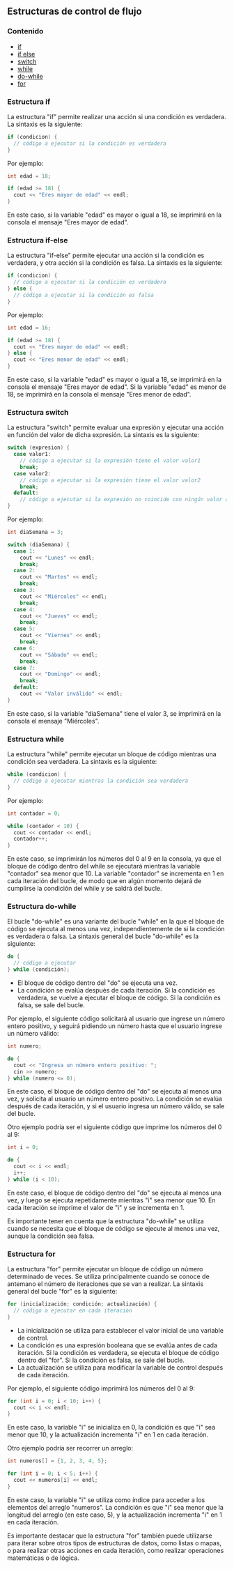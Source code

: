 ## Estructuras de control de flujo

### Contenido
- [if](#estructura-if)
- [if else](#estructura-if-else)
- [switch](#estructura-switch)
- [while](#estructura-while)
- [do-while](#estructura-do-while)
- [for](#estructura-for)

### Estructura if
La estructura "if" permite realizar una acción si una condición es verdadera. La sintaxis es la siguiente:

```c++
if (condicion) {
  // código a ejecutar si la condición es verdadera
}
```

Por ejemplo:

```c++
int edad = 18;

if (edad >= 18) {
  cout << "Eres mayor de edad" << endl;
}
```

En este caso, si la variable "edad" es mayor o igual a 18, se imprimirá en la consola el mensaje "Eres mayor de edad".

### Estructura if-else
La estructura "if-else" permite ejecutar una acción si la condición es verdadera, y otra acción si la condición es falsa. La sintaxis es la siguiente:

```c++
if (condicion) {
  // código a ejecutar si la condición es verdadera
} else {
  // código a ejecutar si la condición es falsa
}
```

Por ejemplo:

```c++
int edad = 16;

if (edad >= 18) {
  cout << "Eres mayor de edad" << endl;
} else {
  cout << "Eres menor de edad" << endl;
}
```

En este caso, si la variable "edad" es mayor o igual a 18, se imprimirá en la consola el mensaje "Eres mayor de edad". Si la variable "edad" es menor de 18, se imprimirá en la consola el mensaje "Eres menor de edad".

### Estructura switch
La estructura "switch" permite evaluar una expresión y ejecutar una acción en función del valor de dicha expresión. La sintaxis es la siguiente:

```c++
switch (expresion) {
  case valor1:
    // código a ejecutar si la expresión tiene el valor valor1
    break;
  case valor2:
    // código a ejecutar si la expresión tiene el valor valor2
    break;
  default:
    // código a ejecutar si la expresión no coincide con ningún valor anterior
}
```

Por ejemplo:

```c++
int diaSemana = 3;

switch (diaSemana) {
  case 1:
    cout << "Lunes" << endl;
    break;
  case 2:
    cout << "Martes" << endl;
    break;
  case 3:
    cout << "Miércoles" << endl;
    break;
  case 4:
    cout << "Jueves" << endl;
    break;
  case 5:
    cout << "Viernes" << endl;
    break;
  case 6:
    cout << "Sábado" << endl;
    break;
  case 7:
    cout << "Domingo" << endl;
    break;
  default:
    cout << "Valor inválido" << endl;
}
```

En este caso, si la variable "diaSemana" tiene el valor 3, se imprimirá en la consola el mensaje "Miércoles".

### Estructura while
La estructura "while" permite ejecutar un bloque de código mientras una condición sea verdadera. La sintaxis es la siguiente:

```c++
while (condicion) {
  // código a ejecutar mientras la condición sea verdadera
}
```

Por ejemplo:

```c++
int contador = 0;

while (contador < 10) {
  cout << contador << endl;
  contador++;
}
```

En este caso, se imprimirán los números del 0 al 9 en la consola, ya que el bloque de código dentro del while se ejecutará mientras la variable "contador" sea menor que 10. La variable "contador" se incrementa en 1 en cada iteración del bucle, de modo que en algún momento dejará de cumplirse la condición del while y se saldrá del bucle.

### Estructura do-while
El bucle "do-while" es una variante del bucle "while" en la que el bloque de código se ejecuta al menos una vez, independientemente de si la condición es verdadera o falsa. La sintaxis general del bucle "do-while" es la siguiente:

```c++
do {
  // código a ejecutar
} while (condición);
```

- El bloque de código dentro del "do" se ejecuta una vez.
- La condición se evalúa después de cada iteración. Si la condición es verdadera, se vuelve a ejecutar el bloque de código. Si la condición es falsa, se sale del bucle.

Por ejemplo, el siguiente código solicitará al usuario que ingrese un número entero positivo, y seguirá pidiendo un número hasta que el usuario ingrese un número válido:

```c++
int numero;

do {
  cout << "Ingresa un número entero positivo: ";
  cin >> numero;
} while (numero <= 0);
```

En este caso, el bloque de código dentro del "do" se ejecuta al menos una vez, y solicita al usuario un número entero positivo. La condición se evalúa después de cada iteración, y si el usuario ingresa un número válido, se sale del bucle.

Otro ejemplo podría ser el siguiente código que imprime los números del 0 al 9:

```c++
int i = 0;

do {
  cout << i << endl;
  i++;
} while (i < 10);
```

En este caso, el bloque de código dentro del "do" se ejecuta al menos una vez, y luego se ejecuta repetidamente mientras "i" sea menor que 10. En cada iteración se imprime el valor de "i" y se incrementa en 1.

Es importante tener en cuenta que la estructura "do-while" se utiliza cuando se necesita que el bloque de código se ejecute al menos una vez, aunque la condición sea falsa.

### Estructura for
La estructura "for" permite ejecutar un bloque de código un número determinado de veces. Se utiliza principalmente cuando se conoce de antemano el número de iteraciones que se van a realizar. La sintaxis general del bucle "for" es la siguiente:

```c++
for (inicialización; condición; actualización) {
  // código a ejecutar en cada iteración
}
```

- La inicialización se utiliza para establecer el valor inicial de una variable de control.
- La condición es una expresión booleana que se evalúa antes de cada iteración. Si la condición es verdadera, se ejecuta el bloque de código dentro del "for". Si la condición es falsa, se sale del bucle.
- La actualización se utiliza para modificar la variable de control después de cada iteración.

Por ejemplo, el siguiente código imprimirá los números del 0 al 9:

```c++
for (int i = 0; i < 10; i++) {
  cout << i << endl;
}
```

En este caso, la variable "i" se inicializa en 0, la condición es que "i" sea menor que 10, y la actualización incrementa "i" en 1 en cada iteración.

Otro ejemplo podría ser recorrer un arreglo:

```c++
int numeros[] = {1, 2, 3, 4, 5};

for (int i = 0; i < 5; i++) {
  cout << numeros[i] << endl;
}
```

En este caso, la variable "i" se utiliza como índice para acceder a los elementos del arreglo "numeros". La condición es que "i" sea menor que la longitud del arreglo (en este caso, 5), y la actualización incrementa "i" en 1 en cada iteración.

Es importante destacar que la estructura "for" también puede utilizarse para iterar sobre otros tipos de estructuras de datos, como listas o mapas, o para realizar otras acciones en cada iteración, como realizar operaciones matemáticas o de lógica.
